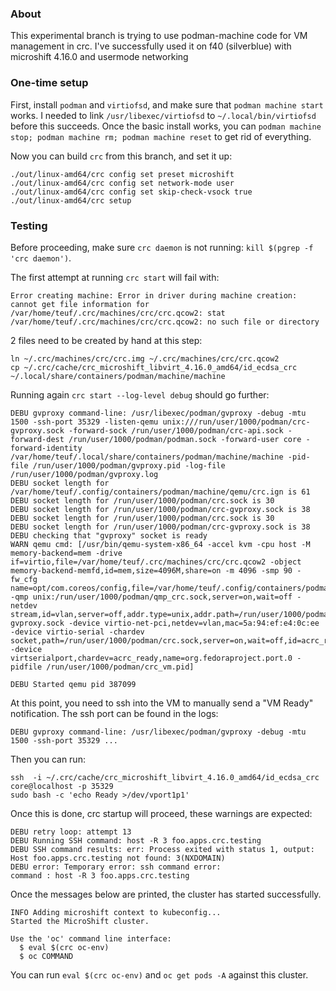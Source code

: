 ### About

This experimental branch is trying to use podman-machine code for VM management in crc.
I've successfully used it on f40 (silverblue) with microshift 4.16.0 and usermode networking


### One-time setup
First, install `podman` and `virtiofsd`, and make sure that `podman machine start` works.
I needed to link `/usr/libexec/virtiofsd` to `~/.local/bin/virtiofsd` before this succeeds.
Once the basic install works, you can `podman machine stop; podman machine rm; podman machine reset`
to get rid of everything.

Now you can build `crc` from this branch, and set it up:
```
./out/linux-amd64/crc config set preset microshift
./out/linux-amd64/crc config set network-mode user
./out/linux-amd64/crc config set skip-check-vsock true
./out/linux-amd64/crc setup
```

### Testing

Before proceeding, make sure `crc daemon` is not running: `kill $(pgrep -f 'crc daemon')`.

The first attempt at running `crc start` will fail with:
```
Error creating machine: Error in driver during machine creation: cannot get file information for /var/home/teuf/.crc/machines/crc/crc.qcow2: stat /var/home/teuf/.crc/machines/crc/crc.qcow2: no such file or directory
```

2 files need to be created by hand at this step:
```
ln ~/.crc/machines/crc/crc.img ~/.crc/machines/crc/crc.qcow2
cp ~/.crc/cache/crc_microshift_libvirt_4.16.0_amd64/id_ecdsa_crc ~/.local/share/containers/podman/machine/machine
```

Running again `crc start --log-level debug` should go further:
```
DEBU gvproxy command-line: /usr/libexec/podman/gvproxy -debug -mtu 1500 -ssh-port 35329 -listen-qemu unix:///run/user/1000/podman/crc-gvproxy.sock -forward-sock /run/user/1000/podman/crc-api.sock -forward-dest /run/user/1000/podman/podman.sock -forward-user core -forward-identity /var/home/teuf/.local/share/containers/podman/machine/machine -pid-file /run/user/1000/podman/gvproxy.pid -log-file /run/user/1000/podman/gvproxy.log
DEBU socket length for /var/home/teuf/.config/containers/podman/machine/qemu/crc.ign is 61
DEBU socket length for /run/user/1000/podman/crc.sock is 30
DEBU socket length for /run/user/1000/podman/crc-gvproxy.sock is 38
DEBU socket length for /run/user/1000/podman/crc.sock is 30
DEBU socket length for /run/user/1000/podman/crc-gvproxy.sock is 38
DEBU checking that "gvproxy" socket is ready
WARN qemu cmd: [/usr/bin/qemu-system-x86_64 -accel kvm -cpu host -M memory-backend=mem -drive if=virtio,file=/var/home/teuf/.crc/machines/crc/crc.qcow2 -object memory-backend-memfd,id=mem,size=4096M,share=on -m 4096 -smp 90 -fw_cfg name=opt/com.coreos/config,file=/var/home/teuf/.config/containers/podman/machine/qemu/crc.ign -qmp unix:/run/user/1000/podman/qmp_crc.sock,server=on,wait=off -netdev stream,id=vlan,server=off,addr.type=unix,addr.path=/run/user/1000/podman/crc-gvproxy.sock -device virtio-net-pci,netdev=vlan,mac=5a:94:ef:e4:0c:ee -device virtio-serial -chardev socket,path=/run/user/1000/podman/crc.sock,server=on,wait=off,id=acrc_ready -device virtserialport,chardev=acrc_ready,name=org.fedoraproject.port.0 -pidfile /run/user/1000/podman/crc_vm.pid]

DEBU Started qemu pid 387099
```

At this point, you need to ssh into the VM to manually send a "VM Ready" notification. The ssh port can be found in the logs:
```
DEBU gvproxy command-line: /usr/libexec/podman/gvproxy -debug -mtu 1500 -ssh-port 35329 ...
```

Then you can run:
```
ssh  -i ~/.crc/cache/crc_microshift_libvirt_4.16.0_amd64/id_ecdsa_crc core@localhost -p 35329
sudo bash -c 'echo Ready >/dev/vport1p1'
```

Once this is done, crc startup will proceed, these warnings are expected:
```
DEBU retry loop: attempt 13
DEBU Running SSH command: host -R 3 foo.apps.crc.testing
DEBU SSH command results: err: Process exited with status 1, output: Host foo.apps.crc.testing not found: 3(NXDOMAIN)
DEBU error: Temporary error: ssh command error:
command : host -R 3 foo.apps.crc.testing
```


Once the messages below are printed, the cluster has started successfully.

```
INFO Adding microshift context to kubeconfig...
Started the MicroShift cluster.

Use the 'oc' command line interface:
  $ eval $(crc oc-env)
  $ oc COMMAND
```


You can run `eval $(crc oc-env)` and `oc get pods -A` against this cluster.











